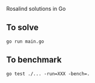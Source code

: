Rosalind solutions in Go

## To solve
``` text
go run main.go
```
## To benchmark
``` text
go test ./... -run=XXX -bench=.
```

